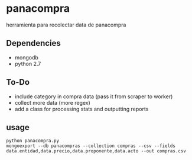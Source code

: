 panacompra
==========

herramienta para recolectar data de panacompra


Dependencies
-------------
* mongodb
* python 2.7


To-Do
-------
* include category in compra data (pass it from scraper to worker)
* collect more data (more regex)
* add a class for processing stats and outputting reports




usage
------
    python panacompra.py
    mongoexport --db panacompras --collection compras --csv --fields data.entidad,data.precio,data.proponente,data.acto --out compras.csv
